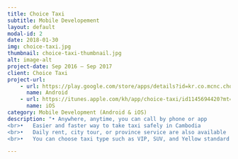 ```yaml
---
title: Choice Taxi
subtitle: Mobile Developement
layout: default
modal-id: 2
date: 2018-01-30
img: choice-taxi.jpg
thumbnail: choice-taxi-thumbnail.jpg
alt: image-alt
project-date: Sep 2016 – Sep 2017
client: Choice Taxi
project-url:
    - url: https://play.google.com/store/apps/details?id=kr.co.mcnc.choiceTaxi
      name: Android
    - url: https://itunes.apple.com/kh/app/choice-taxi/id1145694420?mt=8
      name: iOS
category: Mobile Development (Android & iOS)
description: "•	Anywhere, anytime, you can call by phone or app
<br>•	Easier and faster way to take taxi safely in Cambodia
<br>•	Daily rent, city tour, or province service are also available
<br>•	You can choose taxi type such as VIP, SUV, and Yellow standard for your demands"

---
```


